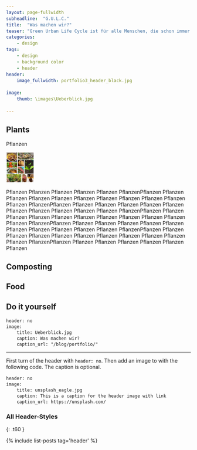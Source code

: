 ```yaml
---
layout: page-fullwidth
subheadline:  "G.U.L.C."
title:  "Was machen wir?"
teaser: "Green Urban Life Cycle ist für alle Menschen, die schon immer von einer grünen Oase geträumt haben, aber nie den Mut hatten ihren Wunsch in die Tat umzusetzen. Lasst euch inspirieren!"
categories:
    - design
tags:
    - design
    - background color
    - header
header: 
    image_fullwidth: portfolio3_header_black.jpg

image:
    thumb: \images\Ueberblick.jpg

---
```

## Plants
Pflanzen
<p align="left">
<img width="15%" src="\images\Ueberblick.jpg">
</p>
Pflanzen Pflanzen Pflanzen Pflanzen Pflanzen PflanzenPflanzen Pflanzen Pflanzen Pflanzen Pflanzen Pflanzen Pflanzen Pflanzen Pflanzen Pflanzen Pflanzen PflanzenPflanzen Pflanzen Pflanzen Pflanzen Pflanzen Pflanzen Pflanzen Pflanzen Pflanzen Pflanzen Pflanzen PflanzenPflanzen Pflanzen Pflanzen Pflanzen Pflanzen Pflanzen Pflanzen Pflanzen Pflanzen Pflanzen Pflanzen PflanzenPflanzen Pflanzen Pflanzen Pflanzen Pflanzen Pflanzen Pflanzen Pflanzen Pflanzen Pflanzen Pflanzen PflanzenPflanzen Pflanzen Pflanzen Pflanzen Pflanzen Pflanzen Pflanzen Pflanzen Pflanzen Pflanzen Pflanzen PflanzenPflanzen Pflanzen Pflanzen Pflanzen Pflanzen Pflanzen Pflanzen


## Composting

## Food

## Do it yourself



<!--more-->
~~~
header: no
image:
    title: Ueberblick.jpg
    caption: Was machen wir?
    caption_url: "/blog/portfolio/"
~~~
---
First turn of the header with `header: no`. Then add an image to with the following code. The caption is optional.
<!--more-->

~~~
header: no
image:
    title: unsplash_eagle.jpg
    caption: This is a caption for the header image with link
    caption_url: https://unsplash.com/
~~~


### All Header-Styles
{: .t60 }

{% include list-posts tag='header' %}